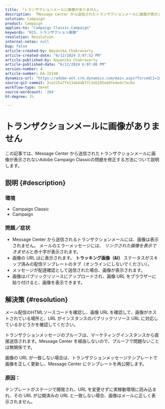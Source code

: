 ```yaml
---
title: 「トランザクションメールに画像がありません」
description: 「Message Center から送信されたトランザクションメールに画像が表示されないAdobe Campaign Classicの問題を修正する方法を説明します。」
solution: Campaign
product: Campaign
applies-to: "Campaign Classic,Campaign"
keywords: "KCS，トランザクション画像"
resolution: Resolution
internal-notes: null
bug: false
article-created-by: Nayanika Chakravarty
article-created-date: "6/12/2024 3:47:52 PM"
article-published-by: Nayanika Chakravarty
article-published-date: "6/12/2024 6:07:08 PM"
version-number: 4
article-number: KA-15140
dynamics-url: "https://adobe-ent.crm.dynamics.com/main.aspx?forceUCI=1&pagetype=entityrecord&etn=knowledgearticle&id=fcc2e61c-d328-ef11-840b-0022480a40c2"
source-git-commit: 2ce215a7fe13ab4abf7c1eb195ee8fe4edc7ac6a
workflow-type: tm+mt
source-wordcount: '264'
ht-degree: 3%

---
```


# トランザクションメールに画像がありません


この記事では、Message Center から送信されたトランザクションメールに画像が表示されないAdobe Campaign Classicの問題を修正する方法について説明します。

## 説明 {#description}


### <b>環境</b>

- Campaign Classic
- Campaign




### <b>問題／症状</b>

- Message Center から送信されるトランザクションメールには、画像は表示されません。 メールのエラーメッセージには、 *リンクされた画像を表示できません*&#x200B;と赤十字が表示されます。
- 画像の URL はに表示されます。 <b>トラッキング画像（&amp;I） </b>ステータスがスキップ済みの配信テンプレートのタブ（オンラインにしないでください）。
- メッセージが配達確認として送信された場合、画像が表示されます。
- 画像はパブリックリソースにアップロードされ、画像 URL をブラウザーに貼り付けると、画像を表示できます。



## 解決策 {#resolution}






メール配信のHTMLソースコードを確認し、画像 URL を確認して、画像がホストされている場所と、URL がインスタンスのパブリックリソース URL に対応しているかどうかを確認してください。



トランザクションメッセージのプルーフは、マーケティングインスタンスから直接送信されます。Message Center を経由しないので、プルーフで問題ないことは無関係です。



画像の URL が一致しない場合は、トランザクションメッセージテンプレートで画像を正しく更新し、Message Center にテンプレートを再公開します。



### <b>原因</b>：

テンプレートがステージで開発され、URL を変更せずに実稼動環境に読み込まれ、その URL が公開済みの URL と一致しない場合、画像はメールに正しく表示されません。




